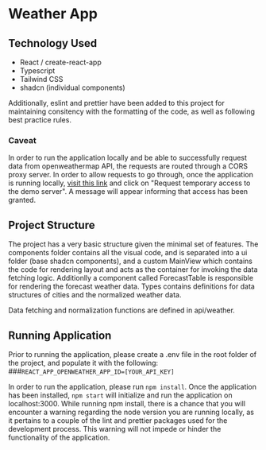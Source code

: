 # Weather App

## Technology Used

- React / create-react-app
- Typescript
- Tailwind CSS
- shadcn (individual components)

Additionally, eslint and prettier have been added to this project for maintaining consitency with the formatting of the code, as well as following best practice rules.

### Caveat

In order to run the application locally and be able to successfully request data from openweathermap API, the requests are routed through a CORS proxy server. In order to allow requests to go through, once the application is running locally, [visit this link](https://cors-anywhere.herokuapp.com/corsdemo) and click on "Request temporary access to the demo server". A message will appear informing that access has been granted.

## Project Structure

The project has a very basic structure given the minimal set of features. The components folder contains all the visual code, and is separated into a ui folder (base shadcn components), and a custom MainView which contains the code for rendering layout and acts as the container for invoking the data fetching logic. Additionlly a component called ForecastTable is responsible for rendering the forecast weather data. Types contains definitions for data structures of cities and the normalized weather data.

Data fetching and normalization functions are defined in api/weather.

## Running Application

Prior to running the application, please create a .env file in the root folder of the project, and populate it with the following: ###`REACT_APP_OPENWEATHER_APP_ID=[YOUR_API_KEY]`

In order to run the application, please run `npm install`. Once the application has been installed, `npm start` will initialize and run the application on localhost:3000. While running npm install, there is a chance that you will encounter a warning regarding the node version you are running locally, as it pertains to a couple of the lint and prettier packages used for the development process. This warning will not impede or hinder the functionality of the application.
